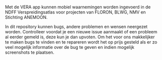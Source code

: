 Met de VERA app kunnen mobiel waarnemingen worden ingevoerd in de NDFF Verspreidingsatlas voor projecten van FLORON, BLWG, NMV en Stichting ANEMOON.

In dit repository kunnen bugs, andere problemen en wensen neergezet worden.
Controlleer voordat je een nieuwe issue aanmaakt of een probleem al eerder gemeld is, deze kun je dan upvoten.
Om het voor ons makkelijker te maken bugs te vinden en te repareren wordt het op prijs gesteld als er zo veel mogelijk informatie over de bug te geven en indien mogelijk screenshots te plaatsen.

